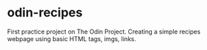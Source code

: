 # odin-recipes

First practice project on The Odin Project. 
Creating a simple recipes webpage using basic HTML tags, imgs, links. 
